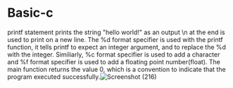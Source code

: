 # Basic-c
printf statement prints the string "hello world!" as an output
 \n at the end is used to print on a new line. 
 The %d format specifier is used with the printf function, it tells printf to expect an integer argument, and to replace the %d with the integer.
 Similiarly, %c format specifier is used to add a character and %f format specifier is used to add a floating point number(float).
 The main function returns the value 0, which is a convention to indicate that the program executed successfully.![Screenshot (216)](https://user-images.githubusercontent.com/125993593/230716229-263a61e9-45d2-49db-a3ce-1d26ee07d1f3.png)
